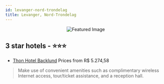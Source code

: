 ```yaml
---
id: levanger-nord-trondelag
title: Levanger, Nord-Trondelag
---
```


<center><img src="https://i.travelapi.com/hotels/1000000/540000/539200/539151/f40b0852_z.jpg" alt="Featured Image" /></center>


##  3 star hotels - ⭐️⭐️⭐️

-    [Thon Hotel Backlund](https://us.hurb.com/hotels/levanger/thon-hotel-backlund-JNP-JP399749?cmp=18055) Prices from R$ 5.274,58
   > Make use of convenient amenities such as complimentary wireless Internet access, tour/ticket assistance, and a reception hall.
